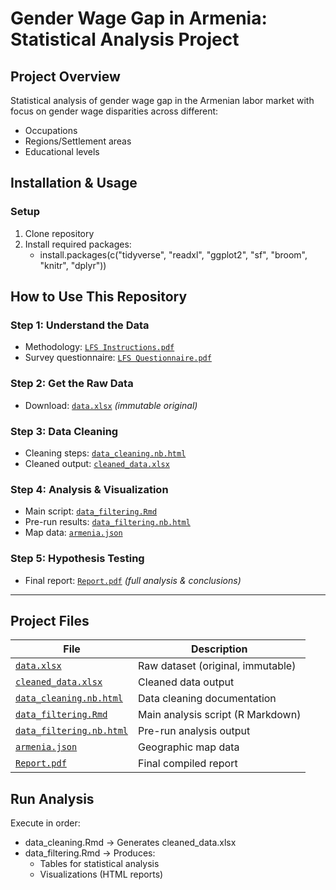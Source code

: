# Gender Wage Gap in Armenia: Statistical Analysis Project
## Project Overview
Statistical analysis of gender wage gap in the Armenian labor market with focus on gender wage disparities across different:
- Occupations
- Regions/Settlement areas
- Educational levels

## Installation & Usage
### Setup
1. Clone repository
2. Install required packages:  
      - install.packages(c("tidyverse", "readxl", "ggplot2", "sf", "broom", "knitr", "dplyr"))

## How to Use This Repository

### **Step 1: Understand the Data**
- Methodology: [`LFS Instructions.pdf`](LFS%20Instructions.pdf)
- Survey questionnaire: [`LFS Questionnaire.pdf`](LFS%20Questionnaire.pdf)

### **Step 2: Get the Raw Data**
- Download: [`data.xlsx`](data.xlsx) *(immutable original)*

### **Step 3: Data Cleaning**
- Cleaning steps: [`data_cleaning.nb.html`](data_cleaning.nb.html)
- Cleaned output: [`cleaned_data.xlsx`](cleaned_data.xlsx)

### **Step 4: Analysis & Visualization**
- Main script: [`data_filtering.Rmd`](data_filtering.Rmd)
- Pre-run results: [`data_filtering.nb.html`](data_filtering.nb.html)
- Map data: [`armenia.json`](armenia.json)

### **Step 5: Hypothesis Testing**
- Final report: [`Report.pdf`](Report.pdf) *(full analysis & conclusions)*

---

## Project Files

| File | Description |
|------|-------------|
| [`data.xlsx`](data.xlsx) | Raw dataset (original, immutable) |
| [`cleaned_data.xlsx`](cleaned_data.xlsx) | Cleaned data output |
| [`data_cleaning.nb.html`](data_cleaning.nb.html) | Data cleaning documentation |
| [`data_filtering.Rmd`](data_filtering.Rmd) | Main analysis script (R Markdown) |
| [`data_filtering.nb.html`](data_filtering.nb.html) | Pre-run analysis output |
| [`armenia.json`](armenia.json) | Geographic map data |
| [`Report.pdf`](Report.pdf) | Final compiled report |

## Run Analysis
Execute in order:
- data_cleaning.Rmd → Generates cleaned_data.xlsx
- data_filtering.Rmd → Produces:  
    - Tables for statistical analysis
    - Visualizations (HTML reports)
